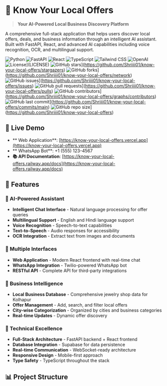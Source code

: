 # 🎯 Know Your Local Offers

> **Your AI-Powered Local Business Discovery Platform**

A comprehensive full-stack application that helps users discover local offers, deals, and business information through an intelligent AI assistant. Built with FastAPI, React, and advanced AI capabilities including voice recognition, OCR, and multilingual support.

![Python](https://img.shields.io/badge/Python-3.12+-blue.svg)
![FastAPI](https://img.shields.io/badge/FastAPI-0.104.1-green.svg)
![React](https://img.shields.io/badge/React-18.2.0-blue.svg)
![TypeScript](https://img.shields.io/badge/TypeScript-5.2.2-blue.svg)
![Tailwind CSS](https://img.shields.io/badge/Tailwind-3.4.17-38B2AC.svg)
![OpenAI](https://img.shields.io/badge/OpenAI-GPT--4-orange.svg)
![License](https://img.shields.io/badge/License-MIT-yellow.svg)](LICENSE)
![GitHub stars](https://img.shields.io/github/stars/Shriiii01/know-your-local-offers?style=social)](https://github.com/Shriiii01/know-your-local-offers/stargazers)
![GitHub forks](https://img.shields.io/github/forks/Shriiii01/know-your-local-offers?style=social)](https://github.com/Shriiii01/know-your-local-offers/network)
![GitHub issues](https://img.shields.io/github/issues/Shriiii01/know-your-local-offers)](https://github.com/Shriiii01/know-your-local-offers/issues)
![GitHub pull requests](https://img.shields.io/github/issues-pr/Shriiii01/know-your-local-offers)](https://github.com/Shriiii01/know-your-local-offers/pulls)
![GitHub contributors](https://img.shields.io/github/contributors/Shriiii01/know-your-local-offers)](https://github.com/Shriiii01/know-your-local-offers/graphs/contributors)
![GitHub last commit](https://img.shields.io/github/last-commit/Shriiii01/know-your-local-offers)](https://github.com/Shriiii01/know-your-local-offers/commits/main)
![GitHub repo size](https://img.shields.io/github/repo-size/Shriiii01/know-your-local-offers)](https://github.com/Shriiii01/know-your-local-offers)

## 🚀 Live Demo

- ** Web Application**: [https://know-your-local-offers.vercel.app](https://know-your-local-offers.vercel.app)
- ** WhatsApp Bot**: +1 (555) 123-4567
- **📚 API Documentation**: [https://know-your-local-offers.railway.app/docs](https://know-your-local-offers.railway.app/docs)

## 🎯 Features

### 🤖 AI-Powered Assistant
- **Intelligent Chat Interface** - Natural language processing for offer queries
- **Multilingual Support** - English and Hindi language support
- **Voice Recognition** - Speech-to-text capabilities
- **Text-to-Speech** - Audio responses for accessibility
- **OCR Integration** - Extract text from images and documents

### 📱 Multiple Interfaces
- **Web Application** - Modern React frontend with real-time chat
- **WhatsApp Integration** - Twilio-powered WhatsApp bot
- **RESTful API** - Complete API for third-party integrations

### 🏪 Business Intelligence
- **Local Business Database** - Comprehensive jewelry shop data for Kolhapur
- **Offer Management** - Add, search, and filter local offers
- **City-wise Categorization** - Organized by cities and business categories
- **Real-time Updates** - Dynamic offer discovery

### 🔧 Technical Excellence
- **Full-Stack Architecture** - FastAPI backend + React frontend
- **Database Integration** - Supabase for data persistence
- **Real-time Communication** - WebSocket-ready architecture
- **Responsive Design** - Mobile-first approach
- **Type Safety** - TypeScript throughout the stack

## 📊 Project Structure
